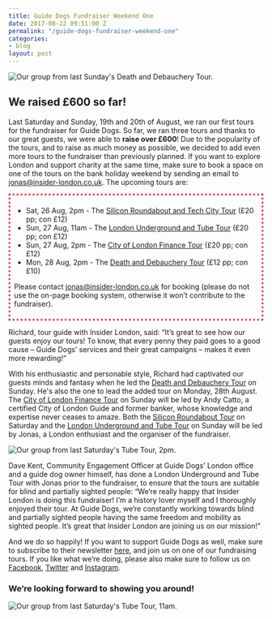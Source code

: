 ```yaml
---
title: Guide Dogs Fundraiser Weekend One
date: 2017-08-22 09:51:00 Z
permalink: "/guide-dogs-fundraiser-weekend-one"
categories:
- blog
layout: post
---
```


![Our group from last Sunday's Death and Debauchery Tour.](/uploads/Group%20DnD%202pm_web.jpg)

## We raised £600 so far!

Last Saturday and Sunday, 19th and 20th of August, we ran our first tours for the fundraiser for Guide Dogs. So far, we ran three tours and thanks to our great guests, we were able to **raise over £600**! Due to the popularity of the tours, and to raise as much money as possible, we decided to add even more tours to the fundraiser than previously planned. If you want to explore London and support charity at the same time, make sure to book a space on one of the tours on the bank holiday weekend by sending an email to [jonas@insider-london.co.uk](mailto:jonas@insider-london.co.uk). The upcoming tours are:

<div style="padding: .5em; border: .35em dotted #EE3348;">
<ul>
<li>Sat, 26 Aug, 2pm - The <a href="http://www.insider-london.co.uk/tours/silicon-roundabout-and-tech-city-tour/">Silicon Roundabout and Tech City Tour</a> (£20 pp; con £12)</li>
<li>Sun, 27 Aug, 11am - The <a href="http://www.insider-london.co.uk/tours/london-underground-and-tube-tour/">London Underground and Tube Tour</a> (£20 pp; con £12)</li>
<li>Sun, 27 Aug, 2pm - The <a href="http://www.insider-london.co.uk/tours/london-finance-walking-tour/">City of London Finance Tour</a> (£20 pp; con £12)</li>
<li>Mon, 28 Aug, 2pm - The <a href="http://www.insider-london.co.uk/tours/the-death-and-debauchery-tour/">Death and Debauchery Tour</a> (£12 pp; con £10)</li>
</ul>
<p>Please contact <a href="mailto:jonas@insider-london.co.uk">jonas@insider-london.co.uk</a> for booking (please do not use the on-page booking system, otherwise it won’t contribute to the fundraiser).</p>
</div>

Richard, tour guide with Insider London, said: “It’s great to see how our guests enjoy our tours! To know, that every penny they paid goes to a good cause – Guide Dogs’ services and their great campaigns – makes it even more rewarding!”

With his enthusiastic and personable style, Richard had captivated our guests minds and fantasy when he led the [Death and Debauchery Tour](http://www.insider-london.co.uk/tours/the-death-and-debauchery-tour/) on Sunday. He's also the one to lead the added tour on Monday, 28th August. The [City of London Finance Tour](http://www.insider-london.co.uk/tours/london-finance-walking-tour/) on Sunday will be led by Andy Catto, a certified City of London Guide and former banker, whose knowledge and expertise never ceases to amaze. Both the [Silicon Roundabout Tour](http://www.insider-london.co.uk/tours/silicon-roundabout-and-tech-city-tour/) on Saturday and the [London Underground and Tube Tour](http://www.insider-london.co.uk/tours/london-underground-and-tube-tour/) on Sunday will be led by Jonas, a London enthusiast and the organiser of the fundraiser.

![Our group from last Saturday's Tube Tour, 2pm.](/uploads/Group%20Tube%202pm_web.jpg)

Dave Kent, Community Engagement Officer at Guide Dogs’ London office and a guide dog owner himself, has done a London Underground and Tube Tour with Jonas prior to the fundraiser, to ensure that the tours are suitable for blind and partially sighted people: “We’re really happy that Insider London is doing this fundraiser! I’m a history lover myself and I thoroughly enjoyed their tour. At Guide Dogs, we’re constantly working towards blind and partially sighted people having the same freedom and mobility as sighted people. It’s great that Insider London are joining us on our mission!”

And we do so happily! If you want to support Guide Dogs as well, make sure to subscribe to their newsletter [here](http://www.guidedogs.org.uk/aboutus/staying-in-touch/email-updates), and join us on one of our fundraising tours. If you like what we’re doing, please also make sure to follow us on [Facebook](http://www.facebook.com/insiderlondon), [Twitter](https://twitter.com/insiderlondon) and [Instagram](https://www.instagram.com/insiderlondontours/). 

### We’re looking forward to showing you around! 

![Our group from last Saturday's Tube Tour, 11am.](/uploads/Group%20Tube%2011am_web.jpg)